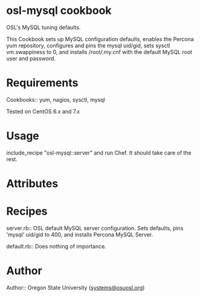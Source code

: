 # osl-mysql cookbook
OSL's MySQL tuning defaults.

This Cookbook sets up MySQL configuration defaults, enables the Percona yum repository, configures and pins the mysql uid/gid, sets sysctl vm.swappiness to 0, and installs /root/.my.cnf with the default MySQL root user and password.

# Requirements
Cookbooks:: yum, nagios, sysctl, mysql

Tested on CentOS 6.x and 7.x

# Usage
include_recipe "osl-mysql::server" and run Chef.  It should take care of the rest.

# Attributes

# Recipes
server.rb:: OSL default MySQL server configuration.  Sets defaults, pins 'mysql' uid/gid to 400, and installs Percona MySQL Server.

default.rb:: Does nothing of importance.

# Author

Author:: Oregon State University (<systems@osuosl.org>)
